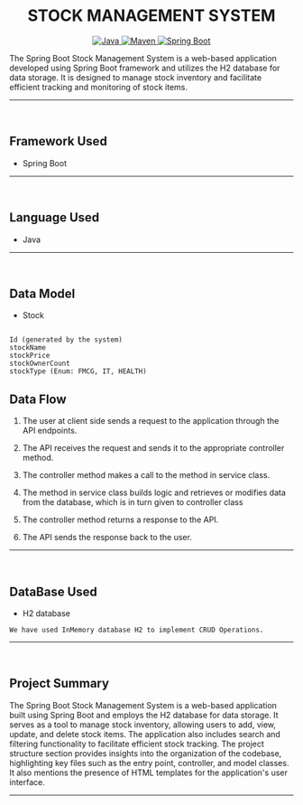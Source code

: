 <h1 align = "center"> STOCK MANAGEMENT SYSTEM </h1>

<p align="center">
<a href="Java url">
    <img alt="Java" src="https://img.shields.io/badge/Java->=8-darkblue.svg" />
</a>
<a href="Maven url" >
    <img alt="Maven" src="https://img.shields.io/badge/maven-3.0.5-brightgreen.svg" />
</a>
<a href="Spring Boot url" >
    <img alt="Spring Boot" src="https://img.shields.io/badge/Spring Boot-3.0.6-brightgreen.svg" />
</a>
</p>
The Spring Boot Stock Management System is a web-based application developed using Spring Boot framework and utilizes the H2 database for data storage. 
It is designed to manage stock inventory and facilitate efficient tracking and monitoring of stock items.

---
<br>

## Framework Used
* Spring Boot

---
<br>

## Language Used
* Java

---
<br>

## Data Model

* Stock
```

Id (generated by the system)
stockName
stockPrice
stockOwnerCount
stockType (Enum: FMCG, IT, HEALTH)
```


## Data Flow

1. The user at client side sends a request to the application through the API endpoints.
2. The API receives the request and sends it to the appropriate controller method.
3. The controller method makes a call to the method in service class.

4. The method in service class builds logic and retrieves or modifies data from the database, which is in turn given to controller class
5. The controller method returns a response to the API.
6. The API sends the response back to the user.

---

<br>

## DataBase Used
* H2 database
```
We have used InMemory database H2 to implement CRUD Operations.
```
---
<br>

## Project Summary
The Spring Boot Stock Management System is a web-based application built using Spring Boot and employs the H2 database for data storage. 
It serves as a tool to manage stock inventory, allowing users to add, view, update, and delete stock items. 
The application also includes search and filtering functionality to facilitate efficient stock tracking. 
The project structure section provides insights into the organization of the codebase, 
highlighting key files such as the entry point, controller, and model classes. It also mentions the presence of HTML templates for the application's user interface.

---

